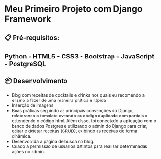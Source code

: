 # Meu Primeiro Projeto com Django Framework
## 📋 Pré-requisitos: 
## Python - HTML5 - CSS3 - Bootstrap - JavaScript - PostgreSQL
## 📦 Desenvolvimento
- Blog com receitas de cocktails e drinks nos quais eu recomendo a ensino a fazer de uma maneira prática e rápida
- Inserção de imagens
- Boas práticas seguindo as principais convenções do Django, refatorando o template evitando os código duplicado com partials e estendendo o código html. Além disso, foi conectado a aplicação com o banco de dados Postgres e utilizando o admin do Django para criar, editar e deletar receitas (CRUD), exibindo as receitas de forma dinâmica.
- Desenvolvida a página de busca no blog.
- Criado a permissão de usuários dstintos para realizar determinadas ações no admin.

  
 
